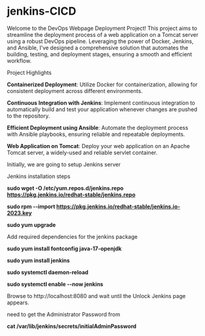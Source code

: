# jenkins-CICD
Welcome to the DevOps Webpage Deployment Project! This project aims to streamline the deployment process of a web application on a Tomcat server using a robust DevOps pipeline. Leveraging the power of Docker, Jenkins, and Ansible, I've designed a comprehensive solution that automates the building, testing, and deployment stages, ensuring a smooth and efficient workflow.

Project Highlights

**Containerized Deployment**:
Utilize Docker for containerization, allowing for consistent deployment across different environments.

**Continuous Integration with Jenkins**: 
Implement continuous integration to automatically build and test your application whenever changes are pushed to the repository.

**Efficient Deployment using Ansible**:
Automate the deployment process with Ansible playbooks, ensuring reliable and repeatable deployments.

**Web Application on Tomcat**: 
Deploy your web application on an Apache Tomcat server, a widely-used and reliable servlet container.


Initially, we are going to setup Jenkins server
 
Jenkins installation steps 

**sudo wget -O /etc/yum.repos.d/jenkins.repo https://pkg.jenkins.io/redhat-stable/jenkins.repo**

**sudo rpm --import https://pkg.jenkins.io/redhat-stable/jenkins.io-2023.key** 

**sudo yum upgrade**

Add required dependencies for the jenkins package 

**sudo yum install fontconfig java-17-openjdk**

**sudo yum install jenkins**

**sudo systemctl daemon-reload**

**sudo systemctl enable --now jenkins**

Browse to http://localhost:8080 and wait until the Unlock Jenkins page appears. 

need to get the Administrator Password from 

**cat /var/lib/jenkins/secrets/initialAdminPassword**


 

